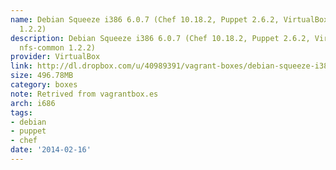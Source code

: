 ```yaml
---
name: Debian Squeeze i386 6.0.7 (Chef 10.18.2, Puppet 2.6.2, VirtualBox 4.2.6, nfs-common
  1.2.2)
description: Debian Squeeze i386 6.0.7 (Chef 10.18.2, Puppet 2.6.2, VirtualBox 4.2.6,
  nfs-common 1.2.2)
provider: VirtualBox
link: http://dl.dropbox.com/u/40989391/vagrant-boxes/debian-squeeze-i386.box
size: 496.78MB
category: boxes
note: Retrived from vagrantbox.es
arch: i686
tags:
- debian
- puppet
- chef
date: '2014-02-16'
---
```

